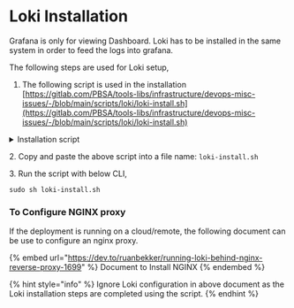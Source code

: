 # Loki Installation

Grafana is only for viewing Dashboard. Loki has to be installed in the same system in order to feed the logs into grafana.

The following steps are used for Loki setup,

1. The following script is used in the installation\
   [https://gitlab.com/PBSA/tools-libs/infrastructure/devops-misc-issues/-/blob/main/scripts/loki/loki-install.sh](https://gitlab.com/PBSA/tools-libs/infrastructure/devops-misc-issues/-/blob/main/scripts/loki/loki-install.sh)

<details>

<summary>Installation script</summary>

```
#!/bin/bash
echo "Updating System & Installing Dependencies"
sudo apt update && sudo apt dist-upgrade -y
sudo apt install unzip -y

echo "Creating /etc/loki"
mkdir /etc/loki
cd /etc/loki

echo "Fetching Loki version 2.6.1"
curl -O -L "https://github.com/grafana/loki/releases/download/v2.6.1/loki-linux-amd64.zip"
# extract the binary
unzip "loki-linux-amd64.zip"
#make sure it is executable
chmod a+x "loki-linux-amd64"
sudo cp loki-linux-amd64 /usr/local/bin/loki

echo "Adding config.yaml"
sudo tee /etc/loki/config.yaml<<EOF
auth_enabled: false

server:
  http_listen_port: 3100
  grpc_listen_port: 9096

common:
  path_prefix: /data/loki
  storage:
    filesystem:
      chunks_directory: /data/loki/chunks
      rules_directory: /data/loki/rules
  replication_factor: 1
  ring:
    instance_addr: 127.0.0.1
    kvstore:
      store: inmemory

schema_config:
  configs:
    - from: 2020-10-24
      store: boltdb-shipper
      object_store: filesystem
      schema: v11
      index:
        prefix: index_
        period: 24h
EOF

echo "Creating systemd service"
sudo tee /etc/systemd/system/loki.service<<EOF
[Unit]
Description=Loki service
After=network.target

[Service]
Type=simple
User=root

ExecStart=/usr/local/bin/loki -config.file /etc/loki/config.yaml
[Install]
WantedBy=multi-user.target
EOF

echo "Enabling loki on startup, and starting the service"
sudo systemctl daemon-reload
sudo systemctl enable loki.service
sudo systemctl start loki.service
sudo systemctl status loki.service

```

</details>

2\.  Copy and paste the above script into a file name: `loki-install.sh`

3\. Run the script with below CLI,

```
sudo sh loki-install.sh
```

### To Configure NGINX proxy

If the deployment is running on a cloud/remote, the following document can be use to configure an nginx proxy.

{% embed url="https://dev.to/ruanbekker/running-loki-behind-nginx-reverse-proxy-1699" %}
Document to Install NGINX
{% endembed %}

{% hint style="info" %}
Ignore Loki configuration in above document as the Loki installation steps are completed using the script.
{% endhint %}
